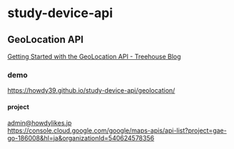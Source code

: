 # study-device-api


## GeoLocation API
[Getting Started with the GeoLocation API - Treehouse Blog](http://blog.teamtreehouse.com/getting-started-with-the-geolocation-api)

### demo
https://howdy39.github.io/study-device-api/geolocation/

#### project
admin@howdylikes.jp  
https://console.cloud.google.com/google/maps-apis/api-list?project=gae-go-186008&hl=ja&organizationId=540624578356
